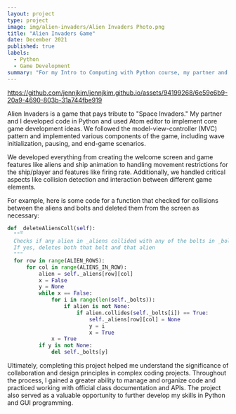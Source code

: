 ```yaml
---
layout: project
type: project
image: img/alien-invaders/Alien Invaders Photo.png
title: "Alien Invaders Game"
date: December 2021
published: true
labels:
  - Python
  - Game Development
summary: "For my Intro to Computing with Python course, my partner and I developed code in Python to create a game similar to the classic game 'Space Invaders.'"
---
```



https://github.com/jennjkim/jennjkim.github.io/assets/94199268/6e59e6b9-20a9-4690-803b-31a744fbe919




Alien Invaders is a game that pays tribute to "Space Invaders." My partner and I developed code in Python and used Atom editor to implement core game development ideas. We followed the model-view-controller (MVC) pattern and implemented various components of the game, including wave initialization, pausing, and end-game scenarios. 

We developed everything from creating the welcome screen and game features like aliens and ship animation to handling movement restrictions for the ship/player and features like firing rate. Additionally, we handled critical aspects like collision detection and interaction between different game elements. 

For example, here is some code for a function that checked for collisions between the aliens and bolts and deleted them from the screen as necessary:

```python
def _deleteAliensColl(self):
  """
  Checks if any alien in _aliens collided with any of the bolts in _bolts
  If yes, deletes both that bolt and that alien
  """
  for row in range(ALIEN_ROWS):
      for col in range(ALIENS_IN_ROW):
          alien = self._aliens[row][col]
          x = False
          y = None
          while x == False:
              for i in range(len(self._bolts)):
                  if alien is not None:
                      if alien.collides(self._bolts[i]) == True:
                          self._aliens[row][col] = None
                          y = i
                          x = True
              x = True
          if y is not None:
              del self._bolts[y]
```

Ultimately, completing this project helped me understand the significance of collaboration and design principles in complex coding projects. Throughout the process, I gained a greater ability to manage and organize code and practiced working with official class documentation and APIs. The project also served as a valuable opportunity to further develop my skills in Python and GUI programming. 
